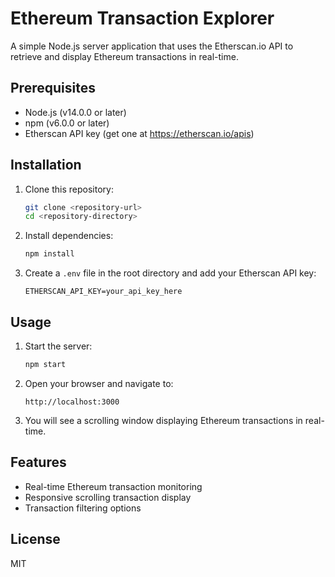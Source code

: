 # Ethereum Transaction Explorer

A simple Node.js server application that uses the Etherscan.io API to retrieve and display Ethereum transactions in real-time.

## Prerequisites

- Node.js (v14.0.0 or later)
- npm (v6.0.0 or later)
- Etherscan API key (get one at https://etherscan.io/apis)

## Installation

1. Clone this repository:
   ```bash
   git clone <repository-url>
   cd <repository-directory>
   ```

2. Install dependencies:
   ```bash
   npm install
   ```

3. Create a `.env` file in the root directory and add your Etherscan API key:
   ```
   ETHERSCAN_API_KEY=your_api_key_here
   ```

## Usage

1. Start the server:
   ```bash
   npm start
   ```

2. Open your browser and navigate to:
   ```
   http://localhost:3000
   ```

3. You will see a scrolling window displaying Ethereum transactions in real-time.

## Features

- Real-time Ethereum transaction monitoring
- Responsive scrolling transaction display
- Transaction filtering options

## License

MIT
